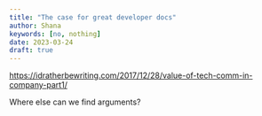 ```yaml
---
title: "The case for great developer docs"
author: Shana
keywords: [no, nothing]
date: 2023-03-24
draft: true
---
```



https://idratherbewriting.com/2017/12/28/value-of-tech-comm-in-company-part1/

Where else can we find arguments?
